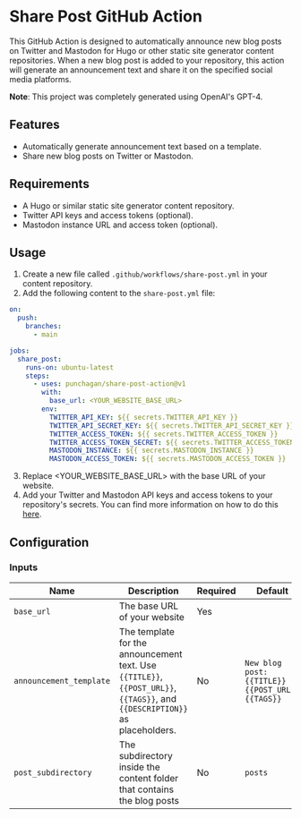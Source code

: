 # Share Post GitHub Action

This GitHub Action is designed to automatically announce new blog posts on
Twitter and Mastodon for Hugo or other static site generator content
repositories. When a new blog post is added to your repository, this action
will generate an announcement text and share it on the specified social media
platforms.

**Note**: This project was completely generated using OpenAI's GPT-4.

## Features

- Automatically generate announcement text based on a template.
- Share new blog posts on Twitter or Mastodon.

## Requirements

- A Hugo or similar static site generator content repository.
- Twitter API keys and access tokens (optional).
- Mastodon instance URL and access token (optional).

## Usage

1. Create a new file called `.github/workflows/share-post.yml` in your content
   repository.
2. Add the following content to the `share-post.yml` file:

```yaml
on:
  push:
    branches:
      - main

jobs:
  share_post:
    runs-on: ubuntu-latest
    steps:
      - uses: punchagan/share-post-action@v1
        with:
          base_url: <YOUR_WEBSITE_BASE_URL>
        env:
          TWITTER_API_KEY: ${{ secrets.TWITTER_API_KEY }}
          TWITTER_API_SECRET_KEY: ${{ secrets.TWITTER_API_SECRET_KEY }}
          TWITTER_ACCESS_TOKEN: ${{ secrets.TWITTER_ACCESS_TOKEN }}
          TWITTER_ACCESS_TOKEN_SECRET: ${{ secrets.TWITTER_ACCESS_TOKEN_SECRET }}
          MASTODON_INSTANCE: ${{ secrets.MASTODON_INSTANCE }}
          MASTODON_ACCESS_TOKEN: ${{ secrets.MASTODON_ACCESS_TOKEN }}
```

3. Replace <YOUR_WEBSITE_BASE_URL> with the base URL of your website.
4. Add your Twitter and Mastodon API keys and access tokens to your
   repository's secrets. You can find more information on how to do this
   [here](https://docs.github.com/en/actions/reference/encrypted-secrets).

## Configuration

### Inputs

| Name                  | Description                                                                                       | Required | Default                             |
|-----------------------|---------------------------------------------------------------------------------------------------|----------|-------------------------------------|
| `base_url`            | The base URL of your website                                                                      | Yes      |                                     |
| `announcement_template`| The template for the announcement text. Use `{{TITLE}}`, `{{POST_URL}}`, `{{TAGS}}`, and `{{DESCRIPTION}}` as placeholders. | No       | `New blog post: {{TITLE}} - {{POST_URL}} {{TAGS}}` |
| `post_subdirectory`   | The subdirectory inside the content folder that contains the blog posts                           | No       | `posts`                             |
